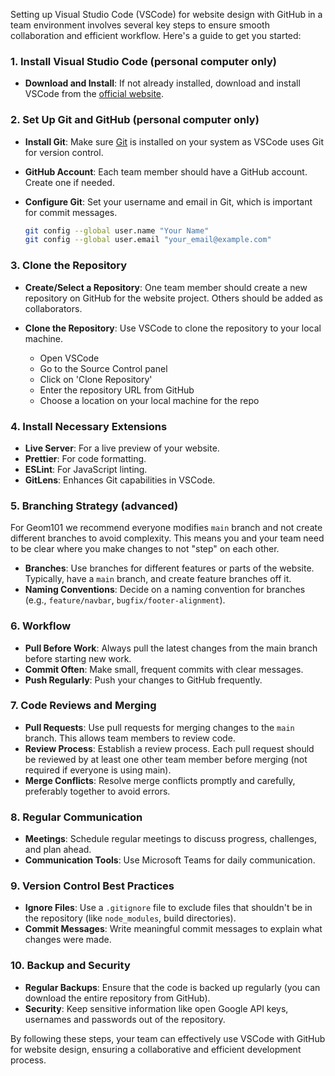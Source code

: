 Setting up Visual Studio Code (VSCode) for website design with GitHub in a team environment involves several key steps to ensure smooth collaboration and efficient workflow. Here's a guide to get you started:

### 1. Install Visual Studio Code (personal computer only)
- **Download and Install**: If not already installed, download and install VSCode from the [official website](https://code.visualstudio.com/).

### 2. Set Up Git and GitHub (personal computer only)
- **Install Git**: Make sure [Git](https://git-scm.com/) is installed on your system as VSCode uses Git for version control.
- **GitHub Account**: Each team member should have a GitHub account. Create one if needed.
- **Configure Git**: Set your username and email in Git, which is important for commit messages.

    ```bash
    git config --global user.name "Your Name"
    git config --global user.email "your_email@example.com"
    ```

### 3. Clone the Repository
- **Create/Select a Repository**: One team member should create a new repository on GitHub for the website project. Others should be added as collaborators.
- **Clone the Repository**: Use VSCode to clone the repository to your local machine.

    - Open VSCode
    - Go to the Source Control panel
    - Click on 'Clone Repository'
    - Enter the repository URL from GitHub
    - Choose a location on your local machine for the repo

### 4. Install Necessary Extensions
- **Live Server**: For a live preview of your website.
- **Prettier**: For code formatting.
- **ESLint**: For JavaScript linting.
- **GitLens**: Enhances Git capabilities in VSCode.

### 5. Branching Strategy (advanced)
For Geom101 we recommend everyone modifies `main` branch and not create different branches to avoid complexity. This means you and your team need to be clear where you make changes to not "step" on each other. 
- **Branches**: Use branches for different features or parts of the website. Typically, have a `main` branch, and create feature branches off it.
- **Naming Conventions**: Decide on a naming convention for branches (e.g., `feature/navbar`, `bugfix/footer-alignment`).

### 6. Workflow
- **Pull Before Work**: Always pull the latest changes from the main branch before starting new work.
- **Commit Often**: Make small, frequent commits with clear messages.
- **Push Regularly**: Push your changes to GitHub frequently.

### 7. Code Reviews and Merging
- **Pull Requests**: Use pull requests for merging changes to the `main` branch. This allows team members to review code.
- **Review Process**: Establish a review process. Each pull request should be reviewed by at least one other team member before merging (not required if everyone is using main).
- **Merge Conflicts**: Resolve merge conflicts promptly and carefully, preferably together to avoid errors.

### 8. Regular Communication
- **Meetings**: Schedule regular meetings to discuss progress, challenges, and plan ahead.
- **Communication Tools**: Use Microsoft Teams for daily communication.

### 9. Version Control Best Practices
- **Ignore Files**: Use a `.gitignore` file to exclude files that shouldn't be in the repository (like `node_modules`, build directories).
- **Commit Messages**: Write meaningful commit messages to explain what changes were made.

### 10. Backup and Security
- **Regular Backups**: Ensure that the code is backed up regularly (you can download the entire repository from GitHub).
- **Security**: Keep sensitive information like open Google API keys, usernames and passwords out of the repository.

By following these steps, your team can effectively use VSCode with GitHub for website design, ensuring a collaborative and efficient development process.
